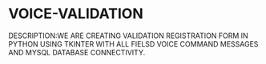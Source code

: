 # VOICE-VALIDATION
DESCRIPTION:WE ARE CREATING VALIDATION REGISTRATION FORM IN PYTHON USING TKINTER WITH ALL FIELSD VOICE COMMAND MESSAGES AND MYSQL DATABASE CONNECTIVITY. 
